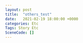 ```yaml
---
layout: post
title:  "others_test"
date:   2021-02-19 18:00:00 +0000
categories: Etc
Tags: Story Etc
SceneCode: []
---
```

